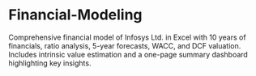 # Financial-Modeling
Comprehensive financial model of Infosys Ltd. in Excel with 10 years of financials, ratio analysis, 5-year forecasts, WACC, and DCF valuation. Includes intrinsic value estimation and a one-page summary dashboard highlighting key insights.
